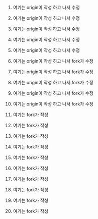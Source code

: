 1. 여기는 origin이 작성 하고 나서 수정
2. 여기는 origin이 작성 하고 나서 수정
3. 여기는 origin이 작성 하고 나서 수정
4. 여기는 origin이 작성 하고 나서 수정
5. 여기는 origin이 작성 하고 나서 수정
6. 여기는 origin이 작성 하고 나서 fork가 수정
7. 여기는 origin이 작성 하고 나서 fork가 수정
8. 여기는 origin이 작성 하고 나서 fork가 수정
9. 여기는 origin이 작성 하고 나서 fork가 수정
10. 여기는 origin이 작성 하고 나서 fork가 수정

1. 여기는 fork가 작성
2. 여기는 fork가 작성
3. 여기는 fork가 작성
4. 여기는 fork가 작성
5. 여기는 fork가 작성
6. 여기는 fork가 작성
7. 여기는 fork가 작성
8. 여기는 fork가 작성
9. 여기는 fork가 작성
10. 여기는 fork가 작성
